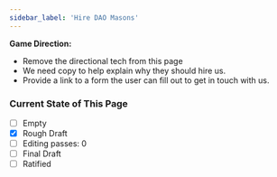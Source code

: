 ```yaml
---
sidebar_label: 'Hire DAO Masons'
---
```


**Game Direction:**

- Remove the directional tech from this page
- We need copy to help explain why they should hire us.
- Provide a link to a form the user can fill out to get in touch with us.

### Current State of This Page

- [ ] Empty
- [x] Rough Draft
- [ ] Editing passes: 0
- [ ] Final Draft
- [ ] Ratified

